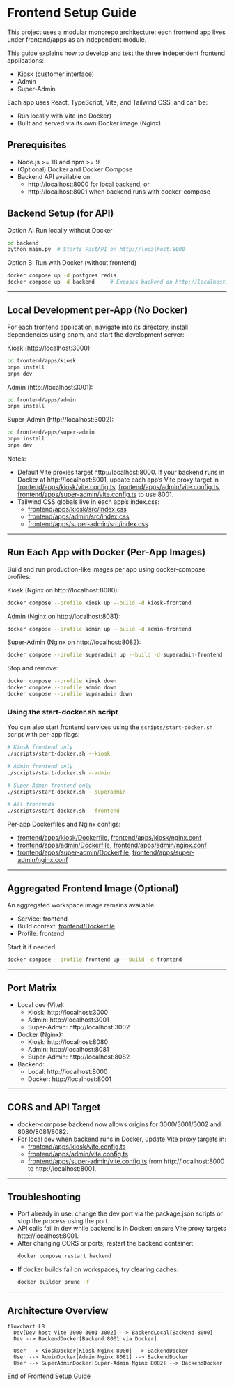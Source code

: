 # Frontend Setup Guide

This project uses a modular monorepo architecture: each frontend app lives under frontend/apps as an independent module.

This guide explains how to develop and test the three independent frontend applications:
- Kiosk (customer interface)
- Admin
- Super-Admin

Each app uses React, TypeScript, Vite, and Tailwind CSS, and can be:
- Run locally with Vite (no Docker)
- Built and served via its own Docker image (Nginx)

## Prerequisites

- Node.js >= 18 and npm >= 9
- (Optional) Docker and Docker Compose
- Backend API available on:
  - http://localhost:8000 for local backend, or
  - http://localhost:8001 when backend runs with docker-compose

## Backend Setup (for API)

Option A: Run locally without Docker

```bash
cd backend
python main.py  # Starts FastAPI on http://localhost:8000
```

Option B: Run with Docker (without frontend)

```bash
docker compose up -d postgres redis
docker compose up -d backend     # Exposes backend on http://localhost:8001
```

---

## Local Development per-App (No Docker)

For each frontend application, navigate into its directory, install dependencies using pnpm, and start the development server:

Kiosk (http://localhost:3000):
```bash
cd frontend/apps/kiosk
pnpm install
pnpm dev
```
Admin (http://localhost:3001):
```bash
cd frontend/apps/admin
pnpm install

```
Super-Admin (http://localhost:3002):
```bash
cd frontend/apps/super-admin
pnpm install
pnpm dev
```

Notes:
- Default Vite proxies target http://localhost:8000. If your backend runs in Docker at http://localhost:8001, update each app’s Vite proxy target in [frontend/apps/kiosk/vite.config.ts](frontend/apps/kiosk/vite.config.ts), [frontend/apps/admin/vite.config.ts](frontend/apps/admin/vite.config.ts), [frontend/apps/super-admin/vite.config.ts](frontend/apps/super-admin/vite.config.ts) to use 8001.
- Tailwind CSS globals live in each app’s index.css:
  - [frontend/apps/kiosk/src/index.css](frontend/apps/kiosk/src/index.css)
  - [frontend/apps/admin/src/index.css](frontend/apps/admin/src/index.css)
  - [frontend/apps/super-admin/src/index.css](frontend/apps/super-admin/src/index.css)

---

## Run Each App with Docker (Per-App Images)

Build and run production-like images per app using docker-compose profiles:

Kiosk (Nginx on http://localhost:8080):
```bash
docker compose --profile kiosk up --build -d kiosk-frontend
```

Admin (Nginx on http://localhost:8081):
```bash
docker compose --profile admin up --build -d admin-frontend
```

Super-Admin (Nginx on http://localhost:8082):
```bash
docker compose --profile superadmin up --build -d superadmin-frontend
```

Stop and remove:
```bash
docker compose --profile kiosk down
docker compose --profile admin down
docker compose --profile superadmin down
```
### Using the start-docker.sh script

You can also start frontend services using the `scripts/start-docker.sh` script with per-app flags:

```bash
# Kiosk frontend only
./scripts/start-docker.sh --kiosk

# Admin frontend only
./scripts/start-docker.sh --admin

# Super-Admin frontend only
./scripts/start-docker.sh --superadmin

# All frontends
./scripts/start-docker.sh --frontend
```

Per-app Dockerfiles and Nginx configs:
- [frontend/apps/kiosk/Dockerfile](frontend/apps/kiosk/Dockerfile), [frontend/apps/kiosk/nginx.conf](frontend/apps/kiosk/nginx.conf)
- [frontend/apps/admin/Dockerfile](frontend/apps/admin/Dockerfile), [frontend/apps/admin/nginx.conf](frontend/apps/admin/nginx.conf)
- [frontend/apps/super-admin/Dockerfile](frontend/apps/super-admin/Dockerfile), [frontend/apps/super-admin/nginx.conf](frontend/apps/super-admin/nginx.conf)

---

## Aggregated Frontend Image (Optional)

An aggregated workspace image remains available:
- Service: frontend
- Build context: [frontend/Dockerfile](frontend/Dockerfile)
- Profile: frontend

Start it if needed:
```bash
docker compose --profile frontend up --build -d frontend
```

---

## Port Matrix

- Local dev (Vite):
  - Kiosk: http://localhost:3000
  - Admin: http://localhost:3001
  - Super-Admin: http://localhost:3002
- Docker (Nginx):
  - Kiosk: http://localhost:8080
  - Admin: http://localhost:8081
  - Super-Admin: http://localhost:8082
- Backend:
  - Local: http://localhost:8000
  - Docker: http://localhost:8001

---

## CORS and API Target

- docker-compose backend now allows origins for 3000/3001/3002 and 8080/8081/8082.
- For local dev when backend runs in Docker, update Vite proxy targets in:
  - [frontend/apps/kiosk/vite.config.ts](frontend/apps/kiosk/vite.config.ts)
  - [frontend/apps/admin/vite.config.ts](frontend/apps/admin/vite.config.ts)
  - [frontend/apps/super-admin/vite.config.ts](frontend/apps/super-admin/vite.config.ts)
  from http://localhost:8000 to http://localhost:8001.

---

## Troubleshooting

- Port already in use: change the dev port via the package.json scripts or stop the process using the port.
- API calls fail in dev while backend is in Docker: ensure Vite proxy targets http://localhost:8001.
- After changing CORS or ports, restart the backend container:
  ```bash
  docker compose restart backend
  ```
- If docker builds fail on workspaces, try clearing caches:
  ```bash
  docker builder prune -f
  ```

---

## Architecture Overview

```mermaid
flowchart LR
  Dev[Dev host Vite 3000 3001 3002] --> BackendLocal[Backend 8000]
  Dev --> BackendDocker[Backend 8001 via Docker]

  User --> KioskDocker[Kiosk Nginx 8080] --> BackendDocker
  User --> AdminDocker[Admin Nginx 8081] --> BackendDocker
  User --> SuperAdminDocker[Super-Admin Nginx 8082] --> BackendDocker
```

End of Frontend Setup Guide